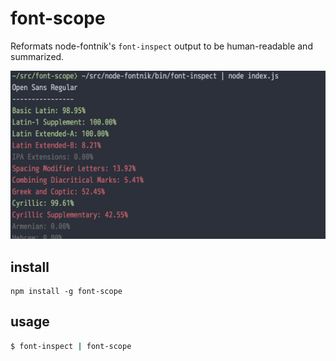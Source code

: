 # font-scope

Reformats node-fontnik's `font-inspect` output to be human-readable
and summarized.

![](screenshot.png)

## install

    npm install -g font-scope

## usage

```sh
$ font-inspect | font-scope
```
